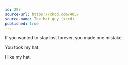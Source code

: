 ```yaml
---
id: 295
source-url: https://xkcd.com/405/
source-name: The hat guy (xkcd)
published: true
---
```

 If you wanted to stay lost forever, you made one mistake.

 You took my hat.

 I like my hat.
